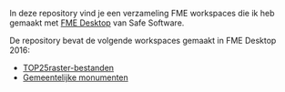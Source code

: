 In deze repository vind je een verzameling FME workspaces die ik heb gemaakt met [FME Desktop](https://www.safe.com/fme/fme-desktop/) van Safe Software.

De repository bevat de volgende workspaces gemaakt in FME Desktop 2016:
* [TOP25raster-bestanden](https://github.com/FrieseWoudloper/FME_workspaces/tree/master/TOP25raster)
* [Gemeentelijke monumenten](https://github.com/FrieseWoudloper/FME_workspaces/tree/master/GemeentelijkeMonumenten)